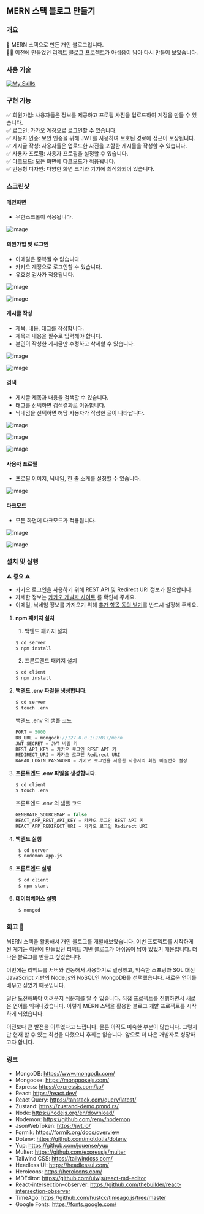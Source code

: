 ## MERN 스택 블로그 만들기

### 개요

🐤 MERN 스택으로 만든 개인 블로그입니다.  
👩‍🔧 이전에 만들었던 [리액트 블로그 프로젝트](https://github.com/imminpie/create-react-blog)가 아쉬움이 남아 다시 만들어 보았습니다.

### 사용 기술

[![My Skills](https://skillicons.dev/icons?i=mongodb,express,react,nodejs,tailwind)](https://skillicons.dev)

### 구현 기능

✅ 회원가입: 사용자들은 정보를 제공하고 프로필 사진을 업로드하여 계정을 만들 수 있습니다.  
✅ 로그인: 카카오 계정으로 로그인할 수 있습니다.  
✅ 사용자 인증: 보안 인증을 위해 JWT를 사용하여 보호된 경로에 접근이 보장됩니다.  
✅ 게시글 작성: 사용자들은 업로드한 사진을 포함한 게시물을 작성할 수 있습니다.  
✅ 사용자 프로필: 사용자 프로필을 설정할 수 있습니다.  
✅ 다크모드: 모든 화면에 다크모드가 적용됩니다.  
✅ 반응형 디자인: 다양한 화면 크기와 기기에 최적화되어 있습니다.

### 스크린샷

#### 메인화면

- 무한스크롤이 적용됩니다.

![image](https://github.com/imminpie/create-react-blog/assets/147225251/f8fb1417-745e-41cd-a25e-1d7235b85ab4)

#### 회원가입 및 로그인

- 이메일은 중복될 수 없습니다.
- 카카오 계정으로 로그인할 수 있습니다.
- 유효성 검사가 적용됩니다.

![image](https://github.com/imminpie/create-react-blog/assets/147225251/08f12be1-e482-4447-b65a-102c689b6b69)

![image](https://github.com/imminpie/create-react-blog/assets/147225251/9f38acdc-c3ea-47d6-b71b-328f4529700d)

#### 게시글 작성

- 제목, 내용, 태그를 작성합니다.
- 제목과 내용을 필수로 입력해야 합니다.
- 본인이 작성한 게시글만 수정하고 삭제할 수 있습니다.

![image](https://github.com/imminpie/create-react-blog/assets/147225251/41abf0cb-2f6b-4b23-a482-872086f67eff)

![image](https://github.com/imminpie/create-react-blog/assets/147225251/cc7b1afd-be6a-49ff-8e6d-a02a38342841)

#### 검색

- 게시글 제목과 내용을 검색할 수 있습니다.
- 태그를 선택하면 검색결과로 이동합니다.
- 닉네임을 선택하면 해당 사용자가 작성한 글이 나타납니다.

![image](https://github.com/imminpie/create-react-blog/assets/147225251/97f559d1-71b9-4fcf-a8c5-6e65a0218c01)

![image](https://github.com/imminpie/create-react-blog/assets/147225251/9b59b6eb-332e-42c0-822f-022583d8a829)

![image](https://github.com/imminpie/create-react-blog/assets/147225251/710125c4-ea75-4322-8981-f690cf5d157e)

#### 사용자 프로필

- 프로필 이미지, 닉네임, 한 줄 소개를 설정할 수 있습니다.

![image](https://github.com/imminpie/create-react-blog/assets/147225251/731d5f4e-31a8-46ad-9682-ccde61e0c5d0)

#### 다크모드

- 모든 화면에 다크모드가 적용됩니다.

![image](https://github.com/imminpie/create-react-blog/assets/147225251/fdf3e01f-42ce-455d-9451-36504477d872)

![image](https://github.com/imminpie/create-react-blog/assets/147225251/ceca97e4-5012-483d-a395-8ea050026093)

### 설치 및 실행

⚠️ **중요** ⚠️

- 카카오 로그인을 사용하기 위해 REST API 및 Redirect URI 정보가 필요합니다.
- 자세한 정보는 [카카오 개발자 사이트](https://developers.kakao.com/docs/latest/ko/kakaologin/prerequisite#kakao-login) 를 확인해 주세요.
- 이메일, 닉네임 정보를 가져오기 위해 [추가 항목 동의 받기](https://developers.kakao.com/docs/latest/ko/kakaologin/common#additional-consent)를 반드시 설정해 주세요.

1. **npm 패키지 설치**

   1. 백엔드 패키지 설치

   ```bash
   $ cd server
   $ npm install
   ```

   2. 프론트엔드 패키지 설치

   ```bash
   $ cd client
   $ npm install
   ```

2. **백엔드 .env 파일을 생성합니다.**

   ```bash
   $ cd server
   $ touch .env
   ```

   백엔드 .env 의 샘플 코드

   ```js
   PORT = 5000
   DB_URL = mongodb://127.0.0.1:27017/mern
   JWT_SECRET = JWT 비밀 키
   REST_API_KEY = 카카오 로그인 REST API 키
   REDIRECT_URI = 카카오 로그인 Redirect URI
   KAKAO_LOGIN_PASSWORD = 카카오 로그인을 사용한 사용자의 회원 비밀번호 설정
   ```

3. **프론트엔드 .env 파일을 생성합니다.**

   ```bash
   $ cd client
   $ touch .env
   ```

   프론트엔드 .env 의 샘플 코드

   ```js
   GENERATE_SOURCEMAP = false
   REACT_APP_REST_API_KEY = 카카오 로그인 REST API 키
   REACT_APP_REDIRECT_URI = 카카오 로그인 Redirect URI
   ```

4. **백엔드 실행**

   ```bash
    $ cd server
    $ nodemon app.js
   ```

5. **프론트엔드 실행**

   ```bash
    $ cd client
    $ npm start
   ```

6. **데이터베이스 실행**

   ```bash
    $ mongod
   ```

### 회고 🤔

MERN 스택을 활용해서 개인 블로그를 개발해보았습니다. 이번 프로젝트를 시작하게 된 계기는 이전에 만들었던 리액트 기반 블로그가 아쉬움이 남아 있었기 때문입니다. 더 나은 블로그를 만들고 싶었습니다.

이번에는 리액트를 서버와 연동해서 사용하기로 결정했고, 익숙한 스프링과 SQL 대신 JavaScript 기반의 Node.js와 NoSQL인 MongoDB를 선택했습니다. 새로운 언어를 배우고 싶었기 때문입니다.

일단 도전해봐야 어려운지 쉬운지를 알 수 있습니다. 직접 프로젝트를 진행하면서 새로운 언어를 익혀나갔습니다. 이렇게 MERN 스택을 활용한 블로그 개발 프로젝트를 시작하게 되었습니다.

이전보다 큰 발전을 이루었다고 느낍니다. 물론 아직도 미숙한 부분이 많습니다. 그렇지만 현재 할 수 있는 최선을 다했으니 후회는 없습니다. 앞으로 더 나은 개발자로 성장하고자 합니다.

### 링크

- MongoDB: https://www.mongodb.com/
- Mongoose: https://mongoosejs.com/
- Express: https://expressjs.com/ko/
- React: https://react.dev/
- React Query: https://tanstack.com/query/latest/
- Zustand: https://zustand-demo.pmnd.rs/
- Node: https://nodejs.org/en/download/
- Nodemon: https://github.com/remy/nodemon
- JsonWebToken: https://jwt.io/
- Formik: https://formik.org/docs/overview
- Dotenv: https://github.com/motdotla/dotenv
- Yup: https://github.com/jquense/yup
- Multer: https://github.com/expressjs/multer
- Tailwind CSS: https://tailwindcss.com/
- Headless UI: https://headlessui.com/
- Heroicons: https://heroicons.com/
- MDEditor: https://github.com/uiwjs/react-md-editor
- React-intersection-observer: https://github.com/thebuilder/react-intersection-observer
- TimeAgo: https://github.com/hustcc/timeago.js/tree/master
- Google Fonts: https://fonts.google.com/
